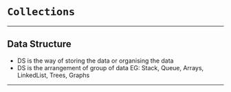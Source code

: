 # `Collections`
---
## Data Structure
- DS is the way of storing the data or organising the data
- DS is the  arrangement of group of data
EG: Stack, Queue, Arrays, LinkedList, Trees, Graphs
---
